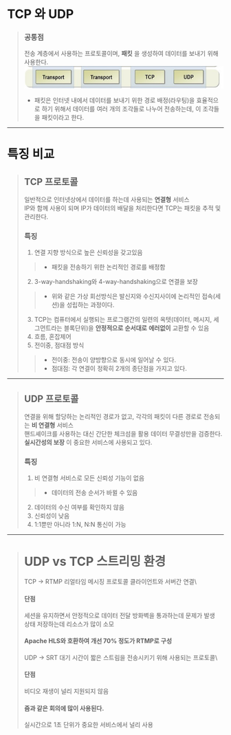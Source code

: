 # TCP 와 UDP
> ### 공통점
> 전송 계층에서 사용하는 프로토콜이며, __패킷__ 을 생성하여 데이터를 보내기 위해 사용한다.
![img.png](imgs/TransportLayerImg.png)
> - 패킷은 인터넷 내에서 데이터를 보내기 위한 경로 배정(라우팅)을 효율적으로 하기 위해서 데이터를 여러 개의 조각들로 나누어 전송하는데,
    이 조각들을 패킷이라고 한다.

<hr>

# 특징 비교

> ## TCP 프로토콜
> 일반적으로 인터넷상에서 데이터를 하는데 사용되는 __연결형__ 서비스 \
> IP와 함께 사용이 되며 IP가 데이터의 배달을 처리한다면 TCP는 패킷을 추적 및 관리한다.
> 
> ### 특징
> 1. 연결 지향 방식으로 높은 신뢰성을 갖고있음
> >- 패킷을 전송하기 위한 논리적인 경로를 배정함
> 2. 3-way-handshaking와 4-way-handshaking으로 연결을 보장
> >- 위와 같은 가상 회선방식은 발신지와 수신지사이에 논리적인 접속(세션)을 성립하는 과정이다. 
> 3. TCP는 컴퓨터에서 실행되는 프로그램간의 일련의 옥텟(데이터, 메시지, 세그먼트라는 블록단위)을
>       __안정적으로__ __순서대로__ __에러없이__ 교환할 수 있음
> 4. 흐름, 혼잡제어
> 5. 전이중, 점대점 방식
> >- 전이중: 전송이 양방향으로 동시에 일어날 수 있다.
> >- 점대점: 각 연결이 정확히 2개의 종단점을 가지고 있다.

<hr>

> ## UDP 프로토콜
> 연결을 위해 할당하는 논리적인 경로가 없고, 각각의 패킷이 다른 경로로 전송되는 __비 연결형__ 서비스\
> 핸드셰이크를 사용하는 대신 간단한 체크섬을 활용 데이터 무결성만을 검증한다.\
> __실시간성의 보장__ 이 중요한 서비스에 사용되고 있다. 
> 
> ### 특징
>1. 비 연결형 서비스로 모든 신뢰성 기능이 없음
> >- 데이터의 전송 순서가 바뀔 수 있음
>2. 데이터의 수신 여부를 확인하지 않음
>3. 신뢰성이 낮음
>4. 1:1뿐만 아니라 1:N, N:N 통신이 가능

<hr>

> # UDP vs TCP 스트리밍 환경
> TCP -> RTMP 리얼타임 메시징 프로토콜 클라이언트와 서버간 연결\
>  #### 단점 
 > 세션을 유지하면서 안정적으로 데이터 전달 방화벽을 통과하는데 문제가 발생\
> 상태 저장하는데 리소스가 많이 소모
> #### Apache HLS와 호환하여 개선 70% 정도가 RTMP로 구성
> 
> UDP -> SRT 대기 시간이 짧은 스트림을 전송시키기 위해 사용되는 프로토콜\
> #### 단점
> 비디오 재생이 널리 지원되지 않음
> 
> #### 줌과 같은 회의에 많이 사용된다. 
> 실시간으로 1초 단위가 중요한 서비스에서 널리 사용